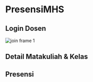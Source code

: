 # PresensiMHS

## Login Dosen
![join frame 1](https://user-images.githubusercontent.com/22608147/38499469-d78eff10-3c31-11e8-96d9-e0abfc4bff36.jpg)

## Detail Matakuliah & Kelas


## Presensi
